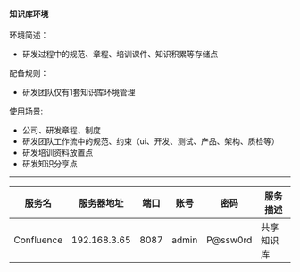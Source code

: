 #### 知识库环境

环境简述：
* 研发过程中的规范、章程、培训课件、知识积累等存储点

配备规则：
* 研发团队仅有1套知识库环境管理

使用场景:
* 公司、研发章程、制度
* 研发团队工作流中的规范、约束（ui、开发、测试、产品、架构、质检等）
* 研发培训资料放置点
* 研发知识分享点


---

|服务名|服务器地址|端口|账号|密码|服务描述|
|-----|--------|----|---|---|------|
|Confluence|192.168.3.65|8087|admin|P@ssw0rd|共享知识库|
